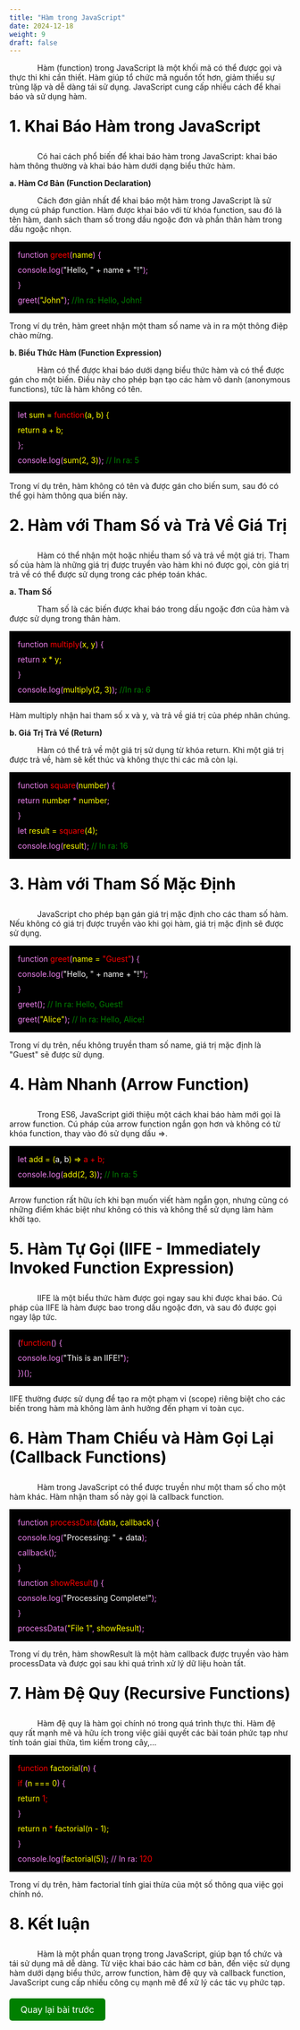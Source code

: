```yaml
---
title: "Hàm trong JavaScript"
date: 2024-12-18
weight: 9
draft: false
---
```

<p style="text-indent: 50px;">Hàm (function) trong JavaScript là một khối mã có thể được gọi và thực thi khi cần thiết. Hàm giúp tổ chức mã nguồn tốt hơn, giảm thiểu sự trùng lặp và dễ dàng tái sử dụng. JavaScript cung cấp nhiều cách để khai báo và sử dụng hàm.
<p style="font-size: 2em; font-weight: bold; color: black;">1. Khai Báo Hàm trong JavaScript
<p style="text-indent: 50px;">Có hai cách phổ biến để khai báo hàm trong JavaScript: khai báo hàm thông thường và khai báo hàm dưới dạng biểu thức hàm.

**a. Hàm Cơ Bản (Function Declaration)**
<p style="text-indent: 50px;">Cách đơn giản nhất để khai báo một hàm trong JavaScript là sử dụng cú pháp function. Hàm được khai báo với từ khóa function, sau đó là tên hàm, danh sách tham số trong dấu ngoặc đơn và phần thân hàm trong dấu ngoặc nhọn.

<div style="display: flex; flex-direction: column; align-items: flex-start; background-color: black; padding: 10px;">
    <p style="background-color: black; color: violet; display: block; margin: 0; padding: 5px;">function <span style="color: red;">greet</span>(<span style="color: yellow;">name</span>) {</p>
    <p style="background-color: black; color: violet; display: block; margin: 0; padding: 5px;">  <span style="color: violet;">console.log(<span style="color: white;">"Hello, " + name + "!"</span>);</span></p>
    <p style="background-color: black; color: violet; display: block; margin: 0; padding: 5px;">}</p>
    <p style="background-color: black; color: violet; display: block; margin: 0; padding: 5px;">greet(<span style="color: yellow;">"John"</span>); <span style="color: green;">//In ra: Hello, John!</span></p>
</div>

Trong ví dụ trên, hàm greet nhận một tham số name và in ra một thông điệp chào mừng.

**b. Biểu Thức Hàm (Function Expression)**
<p style="text-indent: 50px;">Hàm có thể được khai báo dưới dạng biểu thức hàm và có thể được gán cho một biến. Điều này cho phép bạn tạo các hàm vô danh (anonymous functions), tức là hàm không có tên.
<div style="display: flex; flex-direction: column; align-items: flex-start; background-color: black; padding: 10px;">
    <p style="background-color: black; color: violet; display: block; margin: 0; padding: 5px;">let <span style="color: yellow;">sum = <span style="color: red;">function</span>(<span style="color: yellow;">a, b</span>) {</span></p>
    <p style="background-color: black; color: violet; display: block; margin: 0; padding: 5px;">  <span style="color: yellow;">return a + b;</span></p>
    <p style="background-color: black; color: violet; display: block; margin: 0; padding: 5px;">};</p>
    <p style="background-color: black; color: violet; display: block; margin: 0; padding: 5px;">console.log(<span style="color: yellow;">sum(2, 3)</span>); <span style="color: green;">// In ra: 5</span></p>
</div>

Trong ví dụ trên, hàm không có tên và được gán cho biến sum, sau đó có thể gọi hàm thông qua biến này.

<p style="font-size: 2em; font-weight: bold; color: black;">2. Hàm với Tham Số và Trả Về Giá Trị
<p style="text-indent: 50px;">Hàm có thể nhận một hoặc nhiều tham số và trả về một giá trị. Tham số của hàm là những giá trị được truyền vào hàm khi nó được gọi, còn giá trị trả về có thể được sử dụng trong các phép toán khác.

**a. Tham Số**
<p style="text-indent: 50px;">Tham số là các biến được khai báo trong dấu ngoặc đơn của hàm và được sử dụng trong thân hàm.

<div style="display: flex; flex-direction: column; align-items: flex-start; background-color: black; padding: 10px;">
    <p style="background-color: black; color: violet; display: block; margin: 0; padding: 5px;">function <span style="color: red;">multiply</span>(<span style="color: yellow;">x, y</span>) {</p>
    <p style="background-color: black; color: violet; display: block; margin: 0; padding: 5px;">  <span style="color: violet;">return</span> <span style="color: yellow;">x</span> <span style="color: yellow;">* y;</span></p>
    <p style="background-color: black; color: violet; display: block; margin: 0; padding: 5px;">}</p>
    <p style="background-color: black; color: violet; display: block; margin: 0; padding: 5px;">console.log(<span style="color: yellow;">multiply(2, 3)</span>); <span style="color: green;">//In ra: 6</span></p>
</div>

Hàm multiply nhận hai tham số x và y, và trả về giá trị của phép nhân chúng.

**b. Giá Trị Trả Về (Return)**
<p style="text-indent: 50px;">Hàm có thể trả về một giá trị sử dụng từ khóa return. Khi một giá trị được trả về, hàm sẽ kết thúc và không thực thi các mã còn lại.

<div style="display: flex; flex-direction: column; align-items: flex-start; background-color: black; padding: 10px;">
    <p style="background-color: black; color: violet; display: block; margin: 0; padding: 5px;">function <span style="color: red;">square</span>(<span style="color: yellow;">number</span>) {</p>
    <p style="background-color: black; color: violet; display: block; margin: 0; padding: 5px;">  <span style="color: violet;">return</span> <span style="color: yellow;">number</span> * <span style="color: yellow;">number</span>;</p>
    <p style="background-color: black; color: violet; display: block; margin: 0; padding: 5px;">}</p>
    <p style="background-color: black; color: violet; display: block; margin: 0; padding: 5px;">let <span style="color: yellow;">result = <span style="color: red;">square</span>(<span style="color: yellow;">4</span>);</p>
    <p style="background-color: black; color: violet; display: block; margin: 0; padding: 5px;">console.log(<span style="color: yellow;">result</span>); <span style="color: green;">// In ra: 16</span></p>
</div>

<p style="font-size: 2em; font-weight: bold; color: black;">3. Hàm với Tham Số Mặc Định
<p style="text-indent: 50px;">JavaScript cho phép bạn gán giá trị mặc định cho các tham số hàm. Nếu không có giá trị được truyền vào khi gọi hàm, giá trị mặc định sẽ được sử dụng.

<div style="display: flex; flex-direction: column; align-items: flex-start; background-color: black; padding: 10px;">
    <p style="background-color: black; color: violet; display: block; margin: 0; padding: 5px;">function <span style="color: red;">greet</span>(<span style="color: yellow;">name = <span style="color: red;">"Guest"</span></span>) {</p>
    <p style="background-color: black; color: violet; display: block; margin: 0; padding: 5px;">  <span style="color: violet;">console.log(<span style="color: white;">"Hello, " + name + "!"</span>);</span></p>
    <p style="background-color: black; color: violet; display: block; margin: 0; padding: 5px;">}</p>
    <p style="background-color: black; color: violet; display: block; margin: 0; padding: 5px;">greet(); <span style="color: green;">// In ra: Hello, Guest!</span></p>
    <p style="background-color: black; color: violet; display: block; margin: 0; padding: 5px;">greet(<span style="color: yellow;">"Alice"</span>); <span style="color: green;">// In ra: Hello, Alice!</span></p>
</div>

Trong ví dụ trên, nếu không truyền tham số name, giá trị mặc định là "Guest" sẽ được sử dụng.

<p style="font-size: 2em; font-weight: bold; color: black;">4. Hàm Nhanh (Arrow Function)
<p style="text-indent: 50px;">Trong ES6, JavaScript giới thiệu một cách khai báo hàm mới gọi là arrow function. Cú pháp của arrow function ngắn gọn hơn và không có từ khóa function, thay vào đó sử dụng dấu =>.

<div style="display: flex; flex-direction: column; align-items: flex-start; background-color: black; padding: 10px;">
    <p style="background-color: black; color: violet; display: block; margin: 0; padding: 5px;">let <span style="color: yellow;">add = (<span style="color: white;">a, b</span>) => <span style="color: red;">a + b;</span></span></p>
    <p style="background-color: black; color: violet; display: block; margin: 0; padding: 5px;">console.log(<span style="color: yellow;">add(2, 3)</span>); <span style="color: green;">// In ra: 5</span></p>
</div>

Arrow function rất hữu ích khi bạn muốn viết hàm ngắn gọn, nhưng cũng có những điểm khác biệt như không có this và không thể sử dụng làm hàm khởi tạo.

<p style="font-size: 2em; font-weight: bold; color: black;">5. Hàm Tự Gọi (IIFE - Immediately Invoked Function Expression)
<p style="text-indent: 50px;">IIFE là một biểu thức hàm được gọi ngay sau khi được khai báo. Cú pháp của IIFE là hàm được bao trong dấu ngoặc đơn, và sau đó được gọi ngay lập tức.

<div style="display: flex; flex-direction: column; align-items: flex-start; background-color: black; padding: 10px;">
    <p style="background-color: black; color: violet; display: block; margin: 0; padding: 5px;">(<span style="color: red;">function</span>() {</p>
    <p style="background-color: black; color: violet; display: block; margin: 0; padding: 5px;">  <span style="color: violet;">console.log(<span style="color: white;">"This is an IIFE!"</span>);</span></p>
    <p style="background-color: black; color: violet; display: block; margin: 0; padding: 5px;">})();</p>
</div>

IIFE thường được sử dụng để tạo ra một phạm vi (scope) riêng biệt cho các biến trong hàm mà không làm ảnh hưởng đến phạm vi toàn cục.

<p style="font-size: 2em; font-weight: bold; color: black;">6. Hàm Tham Chiếu và Hàm Gọi Lại (Callback Functions)
<p style="text-indent: 50px;">Hàm trong JavaScript có thể được truyền như một tham số cho một hàm khác. Hàm nhận tham số này gọi là callback function.

<div style="display: flex; flex-direction: column; align-items: flex-start; background-color: black; padding: 10px;">
    <p style="background-color: black; color: violet; display: block; margin: 0; padding: 5px;">function <span style="color: red;">processData</span>(<span style="color: yellow;">data, callback</span>) {</p>
    <p style="background-color: black; color: violet; display: block; margin: 0; padding: 5px;">  <span style="color: violet;">console.log(<span style="color: white;">"Processing: " + data</span>);</span></p>
    <p style="background-color: black; color: violet; display: block; margin: 0; padding: 5px;">  <span style="color: violet;">callback();</span></p>
    <p style="background-color: black; color: violet; display: block; margin: 0; padding: 5px;">}</p>
    <p style="background-color: black; color: violet; display: block; margin: 0; padding: 5px;">function <span style="color: red;">showResult</span>() {</p>
    <p style="background-color: black; color: violet; display: block; margin: 0; padding: 5px;">  <span style="color: violet;">console.log(<span style="color: white;">"Processing Complete!"</span>);</span></p>
    <p style="background-color: black; color: violet; display: block; margin: 0; padding: 5px;">}</p>
    <p style="background-color: black; color: violet; display: block; margin: 0; padding: 5px;">processData(<span style="color: yellow;">"File 1"</span>, <span style="color: yellow;">showResult</span>);</p>
</div>

Trong ví dụ trên, hàm showResult là một hàm callback được truyền vào hàm processData và được gọi sau khi quá trình xử lý dữ liệu hoàn tất.

<p style="font-size: 2em; font-weight: bold; color: black;">7. Hàm Đệ Quy (Recursive Functions)
<p style="text-indent: 50px;">Hàm đệ quy là hàm gọi chính nó trong quá trình thực thi. Hàm đệ quy rất mạnh mẽ và hữu ích trong việc giải quyết các bài toán phức tạp như tính toán giai thừa, tìm kiếm trong cây,…

<div style="display: flex; flex-direction: column; align-items: flex-start; background-color: black; padding: 10px;">
    <p style="background-color: black; color: violet; display: block; margin: 0; padding: 5px;"><span style="color: red;">function</span> <span style="color: yellow;">factorial</span>(<span style="color: yellow;">n</span>) {</p>
    <p style="background-color: black; color: violet; display: block; margin: 0; padding: 5px;">  <span style="color: red;">if</span> (<span style="color: yellow;">n === 0</span>) {</p>
    <p style="background-color: black; color: violet; display: block; margin: 0; padding: 5px;">    <span style="color: yellow;">return</span> <span style="color: red;">1;</span></p>
    <p style="background-color: black; color: violet; display: block; margin: 0; padding: 5px;">  }</p>
    <p style="background-color: black; color: violet; display: block; margin: 0; padding: 5px;">  <span style="color: yellow;">return</span> <span style="color: yellow;">n</span> <span style="color: red;">*</span> <span style="color: yellow;">factorial(n - 1);</span></p>
    <p style="background-color: black; color: violet; display: block; margin: 0; padding: 5px;">}</p>
    <p style="background-color: black; color: violet; display: block; margin: 0; padding: 5px;">console.log(<span style="color: yellow;">factorial(5)</span>); // In ra: <span style="color: red;">120</span></p>
</div>

Trong ví dụ trên, hàm factorial tính giai thừa của một số thông qua việc gọi chính nó.

<p style="font-size: 2em; font-weight: bold; color: black;">8. Kết luận
<p style="text-indent: 50px;">Hàm là một phần quan trọng trong JavaScript, giúp bạn tổ chức và tái sử dụng mã dễ dàng. Từ việc khai báo các hàm cơ bản, đến việc sử dụng hàm dưới dạng biểu thức, arrow function, hàm đệ quy và callback function, JavaScript cung cấp nhiều công cụ mạnh mẽ để xử lý các tác vụ phức tạp.

<div style="display: flex; justify-content: space-between; align-items: center; margin: 20px 0;">
  <a href="http://localhost:1313/dinhtanplinh03/dinhtanplinh03.github.io.git/posts/posts8/" style="display: inline-block; padding: 10px 20px; background-color: green; color: white; text-decoration: none; border-radius: 5px; font-size: 16px;">Quay lại bài trước</a>
</div>